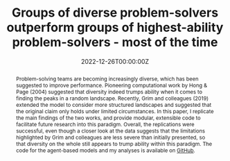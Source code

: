 ---
abstract: >
  Problem-solving teams are becoming increasingly diverse, which has been suggested to improve performance. Pioneering computational work by Hong & Page (2004) suggested that diversity indeed trumps ability when it comes to finding the peaks in a random landscape. Recently, Grim and colleagues (2019) extended the model to consider more structured landscapes and suggested that the original claim only holds under limited circumstances.
  In this paper, I replicate the main findings of the two works, and provide modular, extensible code to facilitate future research into this paradigm. Overall, the replications were successful, even though a closer look at the data suggests that the limitations highlighted by Grim and colleagues are less severe than initially presented, so that diversity on the whole still appears to trump ability within this paradigm. The code for the agent-based models and my analyses is available on [GitHub](https://github.com/LukasWallrich/diversity_abm_replication). 
authors:
- lukas
date: "2022-12-26T00:00:00Z"
doi: http://dx.doi.org/10.5281/zenodo.7484072
featured: false
image:
  caption: 'Credit: [*geralt/Pixabay*](https://pixabay.com/illustrations/woman-photomontage-faces-1594711/)'
  focal_point: ""
  preview_only: false
links: 
projects:
publication: ""
publication_short: ""
publication_types:
- "3"
publishDate: "2022-06-01T00:00:00Z"
slides: 
summary: Agent-based models can be a useful tool to simulate (and thus understand) dynamics that might emerge in the real world. In that vein, Hong & Page (2004) modeled how diverse teams outperform homogeneous teams. Here, I replicate their model with open code and show that recent criticisms - while valid - leave the overall claim intact.
tags:
title: 'Groups of diverse problem-solvers outperform groups of highest-ability problem-solvers - most of the time'
url_code: https://github.com/LukasWallrich/diversity_abm_replication
url_dataset: ''
url_pdf: https://zenodo.org/record/7484072/files/article.pdf
url_poster: ''
url_project: ""
url_slides: ""
url_source: ''
url_video: ''
---